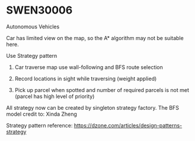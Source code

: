 # SWEN30006
Autonomous Vehicles

Car has limited view on the map, so the A* algorithm may not be suitable here.

Use Strategy pattern

1. Car traverse map use wall-following and BFS route selection

2. Record locations in sight while traversing (weight applied)

3. Pick up parcel when spotted and number of required parcels is not met (parcel has high level of priority)

All strategy now can be created by singleton strategy factory. The BFS model credit to: Xinda Zheng

Strategy pattern reference: https://dzone.com/articles/design-patterns-strategy
